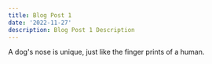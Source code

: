 ```yaml
---
title: Blog Post 1
date: '2022-11-27'
description: Blog Post 1 Description
---
```


A dog's nose is unique, just like the finger prints of a human.
